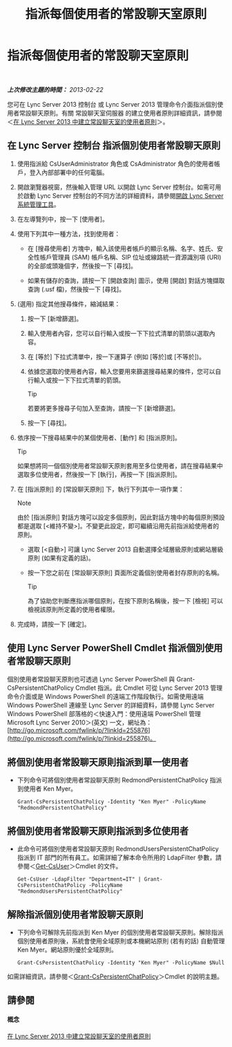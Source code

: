 ﻿---
title: 指派每個使用者的常設聊天室原則
TOCTitle: 指派每個使用者的常設聊天室原則
ms:assetid: e22168f2-fde1-4f0a-b194-1fc881436822
ms:mtpsurl: https://technet.microsoft.com/zh-tw/library/JJ721908(v=OCS.15)
ms:contentKeyID: 49890349
ms.date: 08/24/2015
mtps_version: v=OCS.15
ms.translationtype: HT
---

# 指派每個使用者的常設聊天室原則

 

_**上次修改主題的時間：** 2013-02-22_

您可在 Lync Server 2013 控制台 或 Lync Server 2013 管理命令介面指派個別使用者常設聊天原則。有關 常設聊天室伺服器 的建立使用者原則詳細資訊，請參閱＜[在 Lync Server 2013 中建立常設聊天室的使用者原則](lync-server-2013-create-a-user-policy-for-persistent-chat.md)＞。

## 在 Lync Server 控制台 指派個別使用者常設聊天原則

1.  使用指派給 CsUserAdministrator 角色或 CsAdministrator 角色的使用者帳戶，登入內部部署中的任何電腦。

2.  開啟瀏覽器視窗，然後輸入管理 URL 以開啟 Lync Server 控制台。如需可用於啟動 Lync Server 控制台的不同方法的詳細資料，請參閱[開啟 Lync Server 系統管理工具](lync-server-2013-open-lync-server-administrative-tools.md)。

3.  在左導覽列中，按一下 \[使用者\]。

4.  使用下列其中一種方法，找到使用者：
    
      - 在 \[搜尋使用者\] 方塊中，輸入該使用者帳戶的顯示名稱、名字、姓氏、安全性帳戶管理員 (SAM) 帳戶名稱、SIP 位址或線路統一資源識別項 (URI) 的全部或頭幾個字，然後按一下 \[尋找\]。
    
      - 如果有儲存的查詢，請按一下 \[開啟查詢\] 圖示，使用 \[開啟\] 對話方塊擷取查詢 (.usf 檔)，然後按一下 \[尋找\]。

5.  (選用) 指定其他搜尋條件，縮減結果：
    
    1.  按一下 \[新增篩選\]。
    
    2.  輸入使用者內容，您可以自行輸入或按一下下拉式清單的箭頭以選取內容。
    
    3.  在 \[等於\] 下拉式清單中，按一下運算子 (例如 \[等於\]或 \[不等於\])。
    
    4.  依據您選取的使用者內容，輸入您要用來篩選搜尋結果的條件，您可以自行輸入或按一下下拉式清單的箭頭。
        
        > [!TIP]  
        > 若要將更多搜尋子句加入至查詢，請按一下 [新增篩選]。
    
    5.  按一下 \[尋找\]。

6.  依序按一下搜尋結果中的某個使用者、\[動作\] 和 \[指派原則\]。
    
    > [!TIP]
    > 如果想將同一個個別使用者常設聊天原則套用至多位使用者，請在搜尋結果中選取多位使用者，然後按一下 [執行]，再按一下 [指派原則]。


7.  在 \[指派原則\] 的 \[常設聊天原則\] 下，執行下列其中一項作業：
    
    > [!NOTE]  
    > 由於 [指派原則] 對話方塊可以設定多個原則，因此對話方塊中的每個原則預設都是選取 [&lt;維持不變&gt;]。不變更此設定，即可繼續沿用先前指派給使用者的原則。
    
    
      - 選取 \[\<自動\>\] 可讓 Lync Server 2013 自動選擇全域層級原則或網站層級原則 (如果有定義的話)。
    
      - 按一下您之前在 \[常設聊天原則\] 頁面所定義個別使用者封存原則的名稱。
        
        > [!TIP]  
        > 為了協助您判斷應指派哪個原則，在按下原則名稱後，按一下 [檢視] 可以檢視該原則所定義的使用者權限。


8.  完成時，請按一下 \[確定\]。

## 使用 Lync Server PowerShell Cmdlet 指派個別使用者常設聊天原則

個別使用者常設聊天原則也可透過 Lync Server PowerShell 與 Grant-CsPersistentChatPolicy Cmdlet 指派。此 Cmdlet 可從 Lync Server 2013 管理命令介面或是 Windows PowerShell 的遠端工作階段執行。如需使用遠端 Windows PowerShell 連線至 Lync Server 的詳細資料，請參閱 Lync Server Windows PowerShell 部落格的＜快速入門：使用遠端 PowerShell 管理 Microsoft Lync Server 2010＞(英文) 一文，網址為：[http://go.microsoft.com/fwlink/p/?linkId=255876](http://go.microsoft.com/fwlink/p/?linkid=255876)。

## 將個別使用者常設聊天原則指派到單一使用者

  - 下列命令可將個別使用者常設聊天原則 RedmondPersistentChatPolicy 指派到使用者 Ken Myer。
    
        Grant-CsPersistentChatPolicy -Identity "Ken Myer" -PolicyName "RedmondPersistentChatPolicy"

## 將個別使用者常設聊天原則指派到多位使用者

  - 此命令可將個別使用者常設聊天原則 RedmondUsersPersistentChatPolicy 指派到 IT 部門的所有員工。如需詳細了解本命令所用的 LdapFilter 參數，請參閱＜[Get-CsUser](https://docs.microsoft.com/en-us/powershell/module/skype/Get-CsUser)＞Cmdlet 的文件。
    
        Get-CsUser -LdapFilter "Department=IT" | Grant-CsPersistentChatPolicy -PolicyName "RedmondUsersPersistentChatPolicy"

## 解除指派個別使用者常設聊天原則

  - 下列命令可解除先前指派到 Ken Myer 的個別使用者常設聊天原則。解除指派個別使用者原則後，系統會使用全域原則或本機網站原則 (若有的話) 自動管理 Ken Myer。網站原則優於全域原則。
    
        Grant-CsPersistentChatPolicy -Identity "Ken Myer" -PolicyName $Null

如需詳細資訊，請參閱＜[Grant-CsPersistentChatPolicy](https://docs.microsoft.com/en-us/powershell/module/skype/Grant-CsPersistentChatPolicy)＞Cmdlet 的說明主題。

## 請參閱

#### 概念

[在 Lync Server 2013 中建立常設聊天室的使用者原則](lync-server-2013-create-a-user-policy-for-persistent-chat.md)


